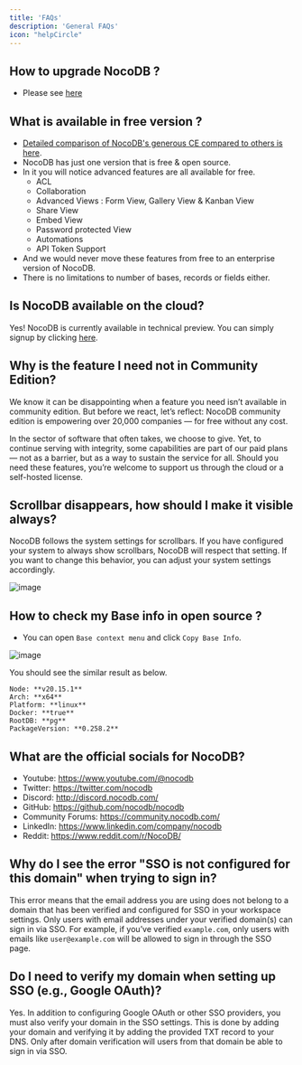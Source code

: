 ```yaml
---
title: 'FAQs'
description: 'General FAQs'
icon: "helpCircle"
---
```


## How to upgrade NocoDB ?

- Please see [here](/docs/self-hosting/upgrading) 

## What is available in free version ?
- [Detailed comparison of NocoDB's generous CE compared to others is here](https://github.com/orgs/nocodb/projects/13).
- NocoDB has just one version that is free & open source.
- In it you will notice advanced features are all available for free.
    - ACL
    - Collaboration
    - Advanced Views : Form View, Gallery View & Kanban View
    - Share View
    - Embed View 
    - Password protected View
    - Automations
    - API Token Support
- And we would never move these features from free to an enterprise version of NocoDB.
- There is no limitations to number of bases, records or fields either.

 

## Is NocoDB available on the cloud?

Yes! NocoDB is currently available in technical preview.
You can simply signup by clicking [here](https://app.nocodb.com/#/signin?utm_source=OSS&utm_medium=OSS&utm_campaign=OSS&utm_content=OSS).


## Why is the feature I need not in Community Edition?
We know it can be disappointing when a feature you need isn’t available in community edition.
But before we react, let’s reflect: NocoDB community edition is empowering over 20,000 companies — for free without any cost.

In the sector of software that often takes, we choose to give. Yet, to continue serving with integrity,
some capabilities are part of our paid plans — not as a barrier, but as a way to sustain the service for all.
Should you need these features, you’re welcome to support us through the cloud or a self-hosted license.

## Scrollbar disappears, how should I make it visible always?
NocoDB follows the system settings for scrollbars. If you have configured your system to always show scrollbars, 
NocoDB will respect that setting. If you want to change this behavior, you can adjust your system settings accordingly.

![image](/img/v2/faq/system-settings-scrollbar.png)

## How to check my Base info in open source ?

- You can open `Base context menu` and click ``Copy Base Info``.

![image](/img/content/copy-proj-info.png)

You should see the similar result as below.
```
Node: **v20.15.1**
Arch: **x64**
Platform: **linux**
Docker: **true**
RootDB: **pg**
PackageVersion: **0.258.2**
```

## What are the official socials for NocoDB?

- Youtube: https://www.youtube.com/@nocodb
- Twitter: https://twitter.com/nocodb
- Discord: http://discord.nocodb.com/
- GitHub: https://github.com/nocodb/nocodb
- Community Forums: https://community.nocodb.com/
- LinkedIn: https://www.linkedin.com/company/nocodb
- Reddit: https://www.reddit.com/r/NocoDB/

## Why do I see the error "SSO is not configured for this domain" when trying to sign in?

This error means that the email address you are using does not belong to a domain that has been verified and configured for SSO in your workspace settings. Only users with email addresses under your verified domain(s) can sign in via SSO. For example, if you’ve verified `example.com`, only users with emails like `user@example.com` will be allowed to sign in through the SSO page.

## Do I need to verify my domain when setting up SSO (e.g., Google OAuth)?

Yes. In addition to configuring Google OAuth or other SSO providers, you must also verify your domain in the SSO settings. This is done by adding your domain and verifying it by adding the provided TXT record to your DNS. Only after domain verification will users from that domain be able to sign in via SSO.
